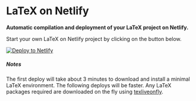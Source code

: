 # LaTeX on Netlify

**Automatic compilation and deployment of your LaTeX project on Netlify.**

Start your own LaTeX on Netlify project by clicking on the button below.

[![Deploy to Netlify](https://www.netlify.com/img/deploy/button.svg)](https://app.netlify.com/start/deploy?repository=https://github.com/frangio/netlify-latex)

##### Notes

The first deploy will take about 3 minutes to download and install a minimal LaTeX environment. The following deploys will be faster. Any LaTeX packages required are downloaded on the fly using [texliveonfly](https://www.ctan.org/pkg/texliveonfly).
